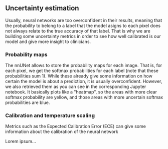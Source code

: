 ## Uncertainty estimation

Usually, neural networks are too overconfident in their results, meaning that the probability to belong to a label that the model asigns to each pixel does not always relate to the true accuracy of that label. That is why we are building some uncertainty metrics in order to see how well calibrated is our model and give more insight to clinicians. 

### Probability maps

The nnUNet allows to store the probability maps for each image. That is, for each pixel, we get the softmax probabilities for each label (note that these probabilities sum 1). While these already give some information on how certain the model is about a prediction, it is usually overconfident. However, we also retrieved them as you can see in the corresponding Jupyter notebook. It basically plots like a "heatmap", so the areas with more clear softmax probability are yellow, and those areas with more uncertain softmax probabilities are blue.

### Calibration and temperature scaling

Metrics such as the Expected Calibration Error (ECE) can give some information about the calibration of the neural network

Lorem ipsum...